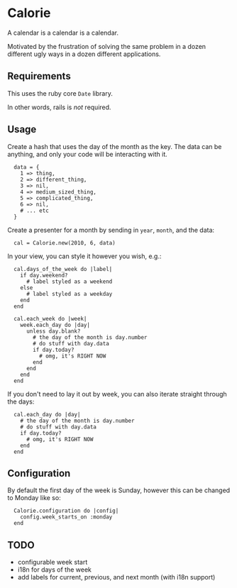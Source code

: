 # Calorie

A calendar is a calendar is a calendar.

Motivated by the frustration of solving the same problem in a dozen different ugly ways in a dozen different applications.

## Requirements

This uses the ruby core `Date` library.

In other words, rails is *not* required.

## Usage

Create a hash that uses the day of the month as the key.
The data can be anything, and only your code will be interacting with it.

      data = {
        1 => thing,
        2 => different_thing,
        3 => nil,
        4 => medium_sized_thing,
        5 => complicated_thing,
        6 => nil,
        # ... etc
      }

Create a presenter for a month by sending in `year`, `month`, and the data:

      cal = Calorie.new(2010, 6, data)

In your view, you can style it however you wish, e.g.:

      cal.days_of_the_week do |label|
        if day.weekend?
          # label styled as a weekend
        else
          # label styled as a weekday
        end
      end

      cal.each_week do |week|
        week.each_day do |day|
          unless day.blank?
            # the day of the month is day.number
            # do stuff with day.data
            if day.today?
              # omg, it's RIGHT NOW
            end
          end
        end
      end


If you don't need to lay it out by week, you can also iterate straight through the days:

      cal.each_day do |day|
        # the day of the month is day.number
        # do stuff with day.data
        if day.today?
          # omg, it's RIGHT NOW
        end
      end

## Configuration

By default the first day of the week is Sunday, however this can be changed to Monday like so:

      Calorie.configuration do |config|
        config.week_starts_on :monday
      end

## TODO

* configurable week start
* i18n for days of the week
* add labels for current, previous, and next month (with i18n support)

